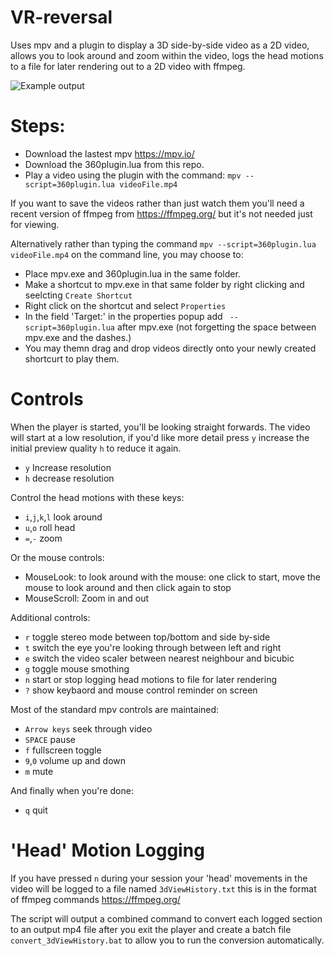 # VR-reversal

Uses mpv and a plugin to display a 3D side-by-side video as a 2D video, allows you to look around and zoom within the video, logs the head motions to a file for later rendering out to a 2D video with ffmpeg.

![Example output](https://github.com/dfaker/VR-reversal/blob/master/example.gif?raw=true)

# Steps:

- Download the lastest mpv https://mpv.io/
- Download the 360plugin.lua from this repo.
- Play a video using the plugin with the command: `mpv --script=360plugin.lua videoFile.mp4`

If you want to save the videos rather than just watch them you'll need a recent version of ffmpeg from https://ffmpeg.org/ but it's not needed just for viewing.

Alternatively rather than typing the command `mpv --script=360plugin.lua videoFile.mp4` on the command line, you may choose to:

- Place mpv.exe and 360plugin.lua in the same folder.
- Make a shortcut to mpv.exe in that same folder by right clicking and seelcting `Create Shortcut`
- Right click on the shortcut and select `Properties`
- In the field 'Target:' in the properties popup add ` --script=360plugin.lua` after mpv.exe (not forgetting the space between mpv.exe and the dashes.)
- You may themn drag and drop videos directly onto your newly created shortcurt to play them.

# Controls

When the player is started, you'll be looking straight forwards. 
The video will start at a low resolution, if you'd like more detail press `y` increase the initial preview quality `h` to reduce it again.

- `y` Increase resolution
- `h` decrease resolution

Control the head motions with these keys:

- `i`,`j`,`k`,`l` look around 
- `u`,`o` roll head
- `=`,`-` zoom

Or the mouse controls:

- MouseLook: to look around with the mouse: one click to start, move the mouse to look around and then click again to stop
- MouseScroll: Zoom in and out

Additional controls:

- `r` toggle stereo mode between top/bottom and side by-side
- `t` switch the eye you're looking through between left and right
- `e` switch the video scaler between nearest neighbour and bicubic
- `g` toggle mouse smothing
- `n` start or stop logging head motions to file for later rendering
- `?` show keybaord and mouse control reminder on screen

Most of the standard mpv controls are maintained:

- `Arrow keys` seek through video
- `SPACE` pause
- `f` fullscreen toggle
- `9`,`0` volume up and down
- `m` mute

And finally when  you're done:

- `q` quit

# 'Head' Motion Logging
If you have pressed `n` during your session your 'head' movements in the video will be logged to a file named `3dViewHistory.txt` this is in the format of ffmpeg commands https://ffmpeg.org/

The script will output a combined command to convert each logged section to an output mp4 file after you exit the player and create a batch file `convert_3dViewHistory.bat` to allow you to run the conversion automatically.
